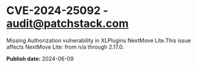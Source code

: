 # CVE-2024-25092 - audit@patchstack.com

Missing Authorization vulnerability in XLPlugins NextMove Lite.This issue affects NextMove Lite: from n/a through 2.17.0.

**Publish date:** 2024-06-09
